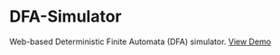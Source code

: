 # DFA-Simulator
Web-based Deterministic Finite Automata (DFA) simulator.
<a target="_blank" href="https://mahmudmardini.bartinrehberi.info/projects/dfa-simulator/">View Demo</a>
